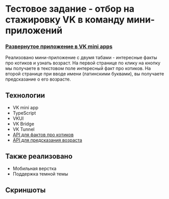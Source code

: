 # Тестовое задание - отбор на стажировку VK в команду мини-приложений

### [Развернутое приложение в VK mini apps](https://m.vk.com/app51875084#/)

Реализовано мини-приложение с двумя табами - интересные факты про котиков и узнать возраст. На первой странице по клику на кнопку мы получаете в текстовом поле интересный факт про котиков. На второй странице при вводе имени (латинскими буквами), вы получаете предсказание о его возрасте. 

## Технологии
- VK mini app
- TypeScript
- VKUI
- VK Bridge
- VK Tunnel
- [API для фактов про котиков](https://catfact.ninja/) 
- [API для предсказания возраста](https://api.agify.io/) 

## Также реализовано
- Мобильная верстка
- Поддержка темной темы

## Скриншоты